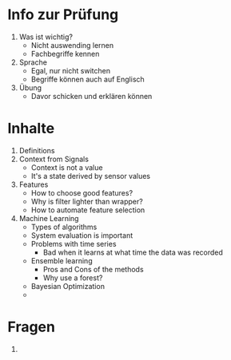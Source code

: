 # Info zur Prüfung
1. Was ist wichtig?
    - Nicht auswending lernen
    - Fachbegriffe kennen
1. Sprache
    - Egal, nur nicht switchen
    - Begriffe können auch auf Englisch
1. Übung
    - Davor schicken und erklären können



# Inhalte
1. Definitions
1. Context from Signals
    - Context is not a value
    - It's a state derived by sensor values
1. Features
    - How to choose good features?
    - Why is filter lighter than wrapper?
    - How to automate feature selection
1. Machine Learning
    - Types of algorithms
    - System evaluation is important
    - Problems with time series
        * Bad when it learns at what time the data was recorded
    - Ensemble learning
        * Pros and Cons of the methods
        * Why use a forest?
    - Bayesian Optimization
    - 



# Fragen
1. 


